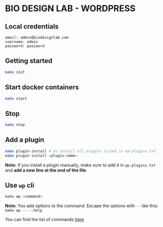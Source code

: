 # BIO DESIGN LAB - WORDPRESS

## Local credentials

```
email: admin@biodesignlab.com
username: admin
password: password
```

## Getting started

```bash
make init
```

## Start docker containers

```bash
make start
```

## Stop

```bash
make stop
```

## Add a plugin

```bash
make plugin-install # to install all plugins listed in wp-plugins.txt
make plugin-install <plugin-name>
```

**Note:** If you install a plugin manually, make sure to add it in `wp-plugins.txt` and **add a new line at the end of the file**.

## Use `wp` cli

```bash
make wp <command>
```

**Note:** You add options to the command. Escape the options with `--` like this: `make wp -- --help`

You can find the list of commands [here](https://developer.wordpress.org/cli/commands/)
